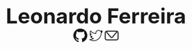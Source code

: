 <!DOCTYPE html>

<html>

<title>Leonardo Ferreira</title>

<body>
<h1></h1>

<p align="center">
    <b><font size="10">Leonardo Ferreira</font></b><br>
    <a href="https://github.com/Valeyard1"><img src="img/GitHub-Mark-32px.png"></a>
    <a href="https://twitter.com/leo_ferreir4"><img src="img/twitter-32px.png"></a>
    <a href="mailto:leoessia1@outlook.com"><img src="img/mail-32px.png"></a>
</p>

</body>
</html>
